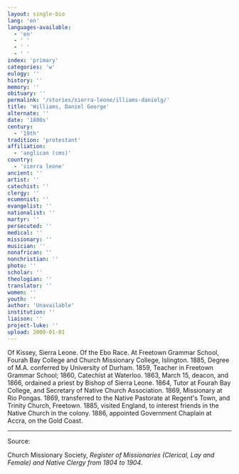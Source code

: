 ```yaml
---
layout: single-bio
lang: 'en'
languages-available:
  - 'en'
  - ' '
  - ' '
  - ' '
index: 'primary'
categories: 'w'
eulogy: ''
history: ''
memory: ''
obituary: ''
permalink: '/stories/sierra-leone/illiams-danielg/'
title: 'Williams, Daniel George'
alternate: ''
date: '1800s'
century:
  - '19th'
tradition: 'protestant'
affiliation:
  - 'anglican (cms)'
country:
  - 'sierra leone'
ancient: ''
artist: ''
catechist: ''
clergy: ''
ecumenist: ''
evangelist: ''
nationalist: ''
martyr: ''
persecuted: ''
medical: ''
missionary: ''
musician: ''
nonafrican: ''
nonchristian: ''
photo: ''
scholar: ''
theologian: ''
translator: ''
women: ''
youth: ''
author: 'Unavailable'
institution: ''
liaison: ''
project-luke: ''
upload: 2000-01-01
---
```



Of Kissey, Sierra Leone.  Of the Ebo Race.  At Freetown Grammar School, Fourah Bay College and Church Missionary College, Islington.  1885, Degree of M.A. conferred by University of Durham.  1859, Teacher in Freetown Grammar School; 1860, Catechist at Waterloo.  1863, March 15, deacon, and 1866, ordained a priest by Bishop of Sierra Leone.  1864, Tutor at Fourah Bay College, and Secretary of Native Church Association.  1869, Missionary at Rio Pongas.  1869, transferred to the Native Pastorate at Regent's Town, and Trinity Church, Freetown.  1885, visited England, to interest friends in the Native Church in the colony.  1886, appointed Government Chaplain at Accra, on the Gold Coast.



---

Source:

Church Missionary Society, *Register of Missionaries (Clerical, Lay and Female) and Native Clergy from 1804 to 1904*.